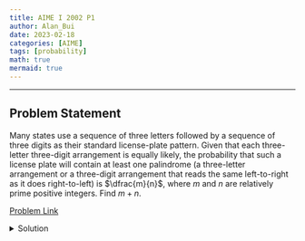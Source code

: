 ```yaml
---
title: AIME I 2002 P1    
author: Alan_Bui    
date: 2023-02-18
categories: [AIME]
tags: [probability]
math: true    
mermaid: true  
---
```


---
## Problem Statement

Many states use a sequence of three letters followed by a sequence of three digits as their standard license-plate pattern. Given that each three-letter three-digit arrangement is equally likely, the probability that such a license plate will contain at least one palindrome (a three-letter arrangement or a three-digit arrangement that reads the same left-to-right as it does right-to-left) is $\dfrac{m}{n}$, where $m$ and $n$ are relatively prime positive integers. Find $m+n.$

[Problem Link](https://artofproblemsolving.com/wiki/index.php/2002_AIME_I_Problems/Problem_1)

<details>
<summary> Solution </summary>

$$\text{For a three-letter arrangement to be a palindrome, the last letter must be the same as the first letter}$$

$$\implies \text{The probability of a three-letter arrangement to be a palindrome is } \dfrac{1}{26}$$

$$\text{Similar logic can be applied to the three-digit number}$$

$$\implies \text{The probability of a three-digit arrangement to be a palindrome is } \dfrac{1}{10}$$

$$\therefore \text{The probability of either of these events happening is } \dfrac{1}{26} + \dfrac{1}{10} - \dfrac{1}{260} = \dfrac{35}{260} = \dfrac{7}{52}$$

$$\text{Let } m/n = 7/52 \implies m+n = 59$$

</details>